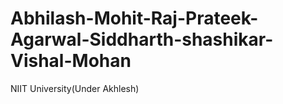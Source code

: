 # Abhilash-Mohit-Raj-Prateek-Agarwal-Siddharth-shashikar-Vishal-Mohan
NIIT University(Under Akhlesh)
